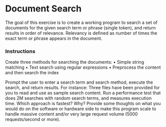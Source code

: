 # Document Search
The goal of this exercise is to create a working program to search a set of documents for the given search term or phrase (single token), and return results in order of relevance. Relevancy is defined as number of times the exact term or phrase appears in the document.

### Instructions
Create three methods for searching the documents:
• Simple string matching
• Text search using regular expressions
• Preprocess the content and then search the index

Prompt the user to enter a search term and search method, execute the search, and return results. For instance:
Three files have been provided for you to read and use as sample search content.
Run a performance test that does 2M searches with random search terms, and measures execution time. Which approach is fastest? Why?
Provide some thoughts on what you would do on the software or hardware side to make this program scale to handle massive content and/or very large request volume (5000 requests/second or more).
